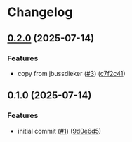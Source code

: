 # Changelog

## [0.2.0](https://github.com/jbussdieker/jbussdieker-commit/compare/v0.1.0...v0.2.0) (2025-07-14)


### Features

* copy from jbussdieker ([#3](https://github.com/jbussdieker/jbussdieker-commit/issues/3)) ([c7f2c41](https://github.com/jbussdieker/jbussdieker-commit/commit/c7f2c4139fe771a01ee2c01b22242f691bd99a4d))

## 0.1.0 (2025-07-14)


### Features

* initial commit ([#1](https://github.com/jbussdieker/jbussdieker-commit/issues/1)) ([9d0e6d5](https://github.com/jbussdieker/jbussdieker-commit/commit/9d0e6d5391733f8d3b62e8ac51687a29dc0c2848))
